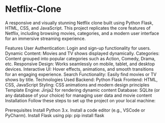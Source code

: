 # Netflix-Clone
A responsive and visually stunning Netflix clone built using Python Flask, HTML, CSS, and JavaScript. This project replicates the core features of Netflix, including browsing movies, categories, and a modern user interface for an immersive streaming experience.

Features
User Authentication: Login and sign-up functionality for users.
Dynamic Content: Movies and TV shows displayed dynamically.
Categories: Content grouped into popular categories such as Action, Comedy, Drama, etc.
Responsive Design: Works seamlessly on mobile, tablet, and desktop devices.
Interactive UI: Hover effects, animations, and smooth transitions for an engaging experience.
Search Functionality: Easily find movies or TV shows by title.
Technologies Used
Backend: Python Flask
Frontend: HTML, CSS, JavaScript
Styling: CSS animations and modern design principles
Template Engine: Jinja2 for rendering dynamic content
Database: SQLite (or any database of your choice) for managing user data and movie content
Installation
Follow these steps to set up the project on your local machine:

Prerequisites
Install Python 3.x.
Install a code editor (e.g., VSCode or PyCharm).
Install Flask using pip:
pip install flask
